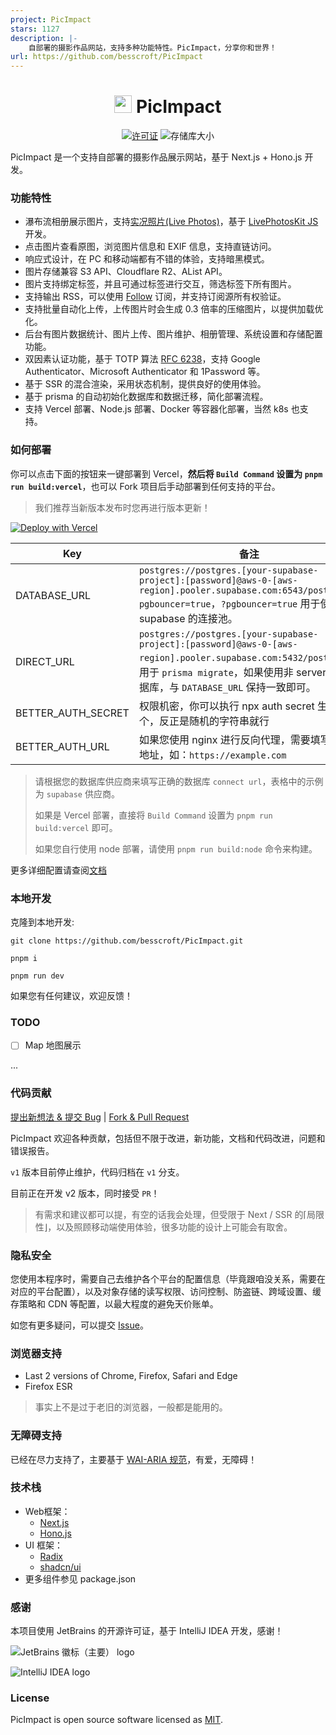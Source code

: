```yaml
---
project: PicImpact
stars: 1127
description: |-
    自部署的摄影作品网站，支持多种功能特性。PicImpact，分享你和世界！
url: https://github.com/besscroft/PicImpact
---
```


<h1 align="center">
<img width="28" src="./public/maskable-icon.png">
PicImpact
</h1>

<p align="center">
  <a href="https://github.com/besscroft/PicImpact/blob/main/LICENSE"><img src="https://img.shields.io/github/license/besscroft/PicImpact?style=flat-square" alt="许可证"></a>
  <img src="https://img.shields.io/github/repo-size/besscroft/PicImpact?style=flat-square&color=328657" alt="存储库大小">
</p>

PicImpact 是一个支持自部署的摄影作品展示网站，基于 Next.js + Hono.js 开发。

### 功能特性

- 瀑布流相册展示图片，支持[实况照片(Live Photos)](https://support.apple.com/zh-cn/104966)，基于 [LivePhotosKit JS](https://developer.apple.com/documentation/livephotoskitjs) 开发。
- 点击图片查看原图，浏览图片信息和 EXIF 信息，支持直链访问。
- 响应式设计，在 PC 和移动端都有不错的体验，支持暗黑模式。
- 图片存储兼容 S3 API、Cloudflare R2、AList API。
- 图片支持绑定标签，并且可通过标签进行交互，筛选标签下所有图片。
- 支持输出 RSS，可以使用 [Follow](https://github.com/RSSNext/Follow) 订阅，并支持订阅源所有权验证。
- 支持批量自动化上传，上传图片时会生成 0.3 倍率的压缩图片，以提供加载优化。
- 后台有图片数据统计、图片上传、图片维护、相册管理、系统设置和存储配置功能。
- 双因素认证功能，基于 TOTP 算法 [RFC 6238](https://www.rfc-editor.org/rfc/rfc6238)，支持 Google Authenticator、Microsoft Authenticator 和 1Password 等。
- 基于 SSR 的混合渲染，采用状态机制，提供良好的使用体验。
- 基于 prisma 的自动初始化数据库和数据迁移，简化部署流程。
- 支持 Vercel 部署、Node.js 部署、Docker 等容器化部署，当然 k8s 也支持。

### 如何部署

你可以点击下面的按钮来一键部署到 Vercel，**然后将 `Build Command` 设置为 `pnpm run build:vercel`**，也可以 Fork 项目后手动部署到任何支持的平台。

> 我们推荐当新版本发布时您再进行版本更新！

<a href="https://vercel.com/new/clone?repository-url=https%3A%2F%2Fgithub.com%2Fbesscroft%2FPicImpact&env=DATABASE_URL,AUTH_SECRET"><img src="https://vercel.com/button" alt="Deploy with Vercel"/></a>

| Key          | 备注                                                                                                                                                                 |
|--------------|--------------------------------------------------------------------------------------------------------------------------------------------------------------------|
| DATABASE_URL | `postgres://postgres.[your-supabase-project]:[password]@aws-0-[aws-region].pooler.supabase.com:6543/postgres?pgbouncer=true`，`?pgbouncer=true` 用于使用 supabase 的连接池。 |
| DIRECT_URL | `postgres://postgres.[your-supabase-project]:[password]@aws-0-[aws-region].pooler.supabase.com:5432/postgres`，用于 `prisma migrate`，如果使用非 serverless 数据库，与 `DATABASE_URL` 保持一致即可。                            |
| BETTER_AUTH_SECRET  | 权限机密，你可以执行 npx auth secret 生成一个，反正是随机的字符串就行                                                                                                                        |
| BETTER_AUTH_URL  | 如果您使用 nginx 进行反向代理，需要填写访问地址，如：`https://example.com `                                                                                                               |

> 请根据您的数据库供应商来填写正确的数据库 `connect url`，表格中的示例为 `supabase` 供应商。
>
> 如果是 Vercel 部署，直接将 `Build Command` 设置为 `pnpm run build:vercel` 即可。
>
> 如果您自行使用 node 部署，请使用 `pnpm run build:node` 命令来构建。

更多详细配置请查阅[文档](https://pic-docs.ziyume.com)

### 本地开发

克隆到本地开发:

```shell
git clone https://github.com/besscroft/PicImpact.git

pnpm i

pnpm run dev
```

如果您有任何建议，欢迎反馈！

### TODO

- [ ] Map 地图展示

...

### 代码贡献

[提出新想法 & 提交 Bug](https://github.com/besscroft/PicImpact/issues/new) | [Fork & Pull Request](https://github.com/besscroft/PicImpact/fork)

PicImpact 欢迎各种贡献，包括但不限于改进，新功能，文档和代码改进，问题和错误报告。

`v1` 版本目前停止维护，代码归档在 `v1` 分支。

目前正在开发 v2 版本，同时接受 `PR`！

> 有需求和建议都可以提，有空的话我会处理，但受限于 Next / SSR 的⌈局限性⌋，以及照顾移动端使用体验，很多功能的设计上可能会有取舍。

### 隐私安全

您使用本程序时，需要自己去维护各个平台的配置信息（毕竟跟咱没关系，需要在对应的平台配置），以及对象存储的读写权限、访问控制、防盗链、跨域设置、缓存策略和 CDN 等配置，以最大程度的避免天价账单。

如您有更多疑问，可以提交 [Issue](https://github.com/besscroft/PicImpact/issues/new)。

### 浏览器支持

- Last 2 versions of Chrome, Firefox, Safari and Edge
- Firefox ESR

> 事实上不是过于老旧的浏览器，一般都是能用的。

### 无障碍支持

已经在尽力支持了，主要基于 [WAI-ARIA 规范](https://developer.mozilla.org/zh-CN/docs/Learn/Accessibility/WAI-ARIA_basics)，有爱，无障碍！

### 技术栈

- Web框架：
  - [Next.js](https://github.com/vercel/next.js)
  - [Hono.js](https://github.com/honojs/hono)
- UI 框架：
  - [Radix](https://www.radix-ui.com/)
  - [shadcn/ui](https://ui.shadcn.com/)
- 更多组件参见 package.json

### 感谢

本项目使用 JetBrains 的开源许可证，基于 IntelliJ IDEA 开发，感谢！

![JetBrains 徽标（主要） logo](https://resources.jetbrains.com/storage/products/company/brand/logos/jb_beam.svg)

![IntelliJ IDEA logo](https://resources.jetbrains.com/storage/products/company/brand/logos/IntelliJ_IDEA.svg)

### License

PicImpact is open source software licensed as [MIT](https://github.com/besscroft/PicImpact/blob/main/LICENSE).


